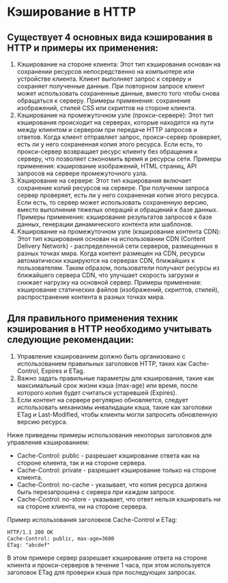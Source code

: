 # Кэширование в HTTP
## Существует 4 основных вида кэширования в HTTP и примеры их применения:
1. Кэширование на стороне клиента: Этот тип кэширования основан на сохранении ресурсов непосредственно на компьютере или устройстве клиента. Клиент выполняет запрос к серверу и сохраняет полученные данные. При повторном запросе клиент может использовать сохраненные данные, вместо того чтобы снова обращаться к серверу. Примеры применения: сохранение изображений, стилей CSS или скриптов на стороне клиента.
2. Кэширование на промежуточном узле (прокси-сервере): Этот тип кэширования происходит на серверах, которые находятся на пути между клиентом и сервером при передаче HTTP запросов и ответов. Когда клиент отправляет запрос, прокси-сервер проверяет, есть ли у него сохраненная копия этого ресурса. Если есть, то прокси-сервер возвращает ресурс клиенту без обращения к серверу, что позволяет сэкономить время и ресурсы сети. Примеры применения: кэширование изображений, HTML страниц, API запросов на сервере промежуточного узла.
3. Кэширование на сервере: Этот тип кэширования включает сохранение копий ресурсов на сервере. При получении запроса сервер проверяет, есть ли у него сохраненная копия этого ресурса. Если есть, то сервер может использовать сохраненную версию, вместо выполнения тяжелых операций и обращений к базе данных. Примеры применения: кэширование результатов запросов к базе данных, генерации динамического контента или шаблонов.
4. Кэширование на промежуточном узле (кэширование контента CDN): Этот тип кэширования основан на использовании CDN (Content Delivery Network) - распределенной сети серверов, размещенных в разных точках мира. Когда контент размещен на CDN, ресурсы автоматически кэшируются на серверах CDN, ближайших к пользователям. Таким образом, пользователи получают ресурсы из ближайшего сервера CDN, что улучшает скорость загрузки и снижает нагрузку на основной сервер. Примеры применения: кэширование статических файлов (изображений, скриптов, стилей), распространение контента в разных точках мира.

## Для правильного применения техник кэширования в HTTP необходимо учитывать следующие рекомендации:

1. Управление кэшированием должно быть организовано с использованием правильных заголовков HTTP, таких как Cache-Control, Expires и ETag.
2. Важно задать правильные параметры для кэширования, такие как максимальный срок жизни кэша (max-age) или время, после которого копия будет считаться устаревшей (Expires).
3. Если контент на сервере регулярно обновляется, следует использовать механизмы инвалидации кэша, такие как заголовки ETag и Last-Modified, чтобы клиенты могли запросить обновленную версию ресурса.

Ниже приведены примеры использования некоторых заголовков для управления кэшированием:

- Cache-Control: public - разрешает кэширование ответа как на стороне клиента, так и на стороне сервера.
- Cache-Control: private - разрешает кэширование только на стороне клиента.
- Cache-Control: no-cache - указывает, что копия ресурса должна быть перезапрошена с сервера при каждом запросе.
- Cache-Control: no-store - указывает, что ответ нельзя кэшировать ни на стороне клиента, ни на стороне сервера.

Пример использования заголовков Cache-Control и ETag:
```xml
HTTP/1.1 200 OK
Cache-Control: public, max-age=3600
ETag: "abcdef"
```

В этом примере сервер разрешает кэширование ответа на стороне клиента и прокси-серверов в течение 1 часа, при этом используется заголовок ETag для проверки кэша при последующих запросах.
